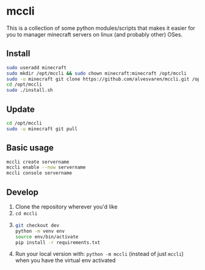 # mccli

This is a collection of some python modules/scripts that makes it easier for you to manager minecraft servers on linux (and probably other) OSes.

## Install

```bash
sudo useradd minecraft
sudo mkdir /opt/mccli && sudo chown minecraft:minecraft /opt/mccli
sudo -u minecraft git clone https://github.com/alvesvaren/mccli.git /opt/mccli
cd /opt/mccli
sudo ./install.sh
```

## Update

```bash
cd /opt/mccli
sudo -u minecraft git pull
```

## Basic usage

```bash
mccli create servername
mccli enable --now servername
mccli console servername
```

## Develop

1. Clone the repository wherever you'd like
2. `cd mccli`
3. ```bash
   git checkout dev
   python -m venv env
   source env/bin/activate
   pip install -r requirements.txt
   ```
4. Run your local version with: `python -m mccli` (instead of just `mccli`) when you have the virtual env activated
